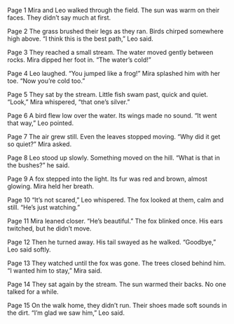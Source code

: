

Page 1
  Mira and Leo walked through the field.
The sun was warm on their faces.
They didn’t say much at first.

Page 2
  The grass brushed their legs as they ran.
Birds chirped somewhere high above.
“I think this is the best path,” Leo said.

Page 3
  They reached a small stream.
The water moved gently between rocks.
Mira dipped her foot in. “The water’s cold!”

Page 4
  Leo laughed. “You jumped like a frog!”
Mira splashed him with her toe.
“Now you’re cold too.”

Page 5
  They sat by the stream.
Little fish swam past, quick and quiet.
“Look,” Mira whispered, “that one’s silver.”

Page 6
  A bird flew low over the water.
Its wings made no sound.
“It went that way,” Leo pointed.

Page 7
  The air grew still.
Even the leaves stopped moving.
“Why did it get so quiet?” Mira asked.

Page 8
  Leo stood up slowly.
Something moved on the hill.
“What is that in the bushes?” he said.

Page 9
  A fox stepped into the light.
Its fur was red and brown, almost glowing.
Mira held her breath.

Page 10
“It’s not scared,” Leo whispered.
The fox looked at them, calm and still.
“He’s just watching.”

Page 11
Mira leaned closer. “He’s beautiful.”
The fox blinked once.
His ears twitched, but he didn’t move.

Page 12
Then he turned away.
His tail swayed as he walked.
“Goodbye,” Leo said softly.

Page 13
They watched until the fox was gone.
The trees closed behind him.
“I wanted him to stay,” Mira said.

Page 14
They sat again by the stream.
The sun warmed their backs.
No one talked for a while.

Page 15
On the walk home, they didn’t run.
Their shoes made soft sounds in the dirt.
“I’m glad we saw him,” Leo said.